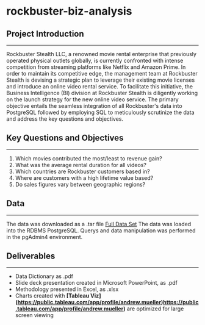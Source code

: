 # rockbuster-biz-analysis

## Project Introduction
---
Rockbuster Stealth LLC, a renowned movie rental enterprise that previously operated physical outlets globally, is currently confronted with intense competition from streaming platforms like Netflix and Amazon Prime. In order to maintain its competitive edge, the management team at Rockbuster Stealth is devising a strategic plan to leverage their existing movie licenses and introduce an online video rental service. To facilitate this initiative, the Business Intelligence (BI) division at Rockbuster Stealth is diligently working on the launch strategy for the new online video service. The primary objective entails the seamless integration of all Rockbuster's data into PostgreSQL followed by employing SQL to meticulously scrutinize the data and address the key questions and objectives.
 
 ## Key Questions and Objectives
 ---
1. Which movies contributed the most/least to revenue gain?
2. What was the average rental duration for all videos?
3. Which countries are Rockbuster customers based in?
4. Where are customers with a high lifetime value based?
5. Do sales figures vary between geographic regions?

 
 ## Data
---
 The data was downloaded as a .tar file 
 [Full Data Set](http://www.postgresqltutorial.com/wp-content/uploads/2019/05/dvdrental.zip) 
 The data was loaded into the RDBMS PostgreSQL. Querys and data manipulation was performed in the pgAdmin4 environment. 

## Deliverables
---
- Data Dictionary as .pdf
- Slide deck presentation created in Microsoft PowerPoint, as .pdf
- Methodology presented in Excel, as .xlsx
- Charts created with __[Tableau Viz] (https://public.tableau.com/app/profile/andrew.mueller)https://public.tableau.com/app/profile/andrew.mueller)__ are optimized for large screen viewing



